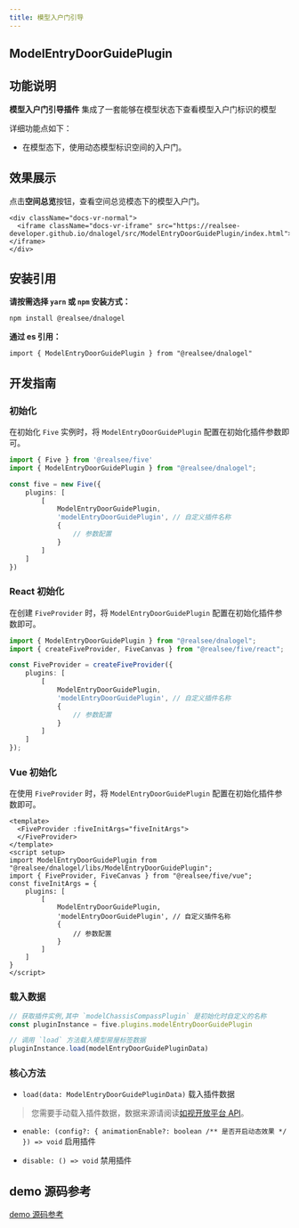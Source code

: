 ```yaml
---
title: 模型入户门引导
---
```


## **ModelEntryDoorGuidePlugin**

## 功能说明

**模型入户门引导插件** 集成了一套能够在模型状态下查看模型入户门标识的模型

详细功能点如下：

- 在模型态下，使用动态模型标识空间的入户门。

## 效果展示

点击**空间总览**按钮，查看空间总览模态下的模型入户门。

```mdx-code-block
<div className="docs-vr-normal">
  <iframe className="docs-vr-iframe" src="https://realsee-developer.github.io/dnalogel/src/ModelEntryDoorGuidePlugin/index.html"></iframe>
</div>
```

## 安装引用

**请按需选择 `yarn` 或 `npm` 安装方式：**

```bash npm2yarn
npm install @realsee/dnalogel
```

**通过 es 引用：**

```tsx
import { ModelEntryDoorGuidePlugin } from "@realsee/dnalogel"
```

## 开发指南

### 初始化

在初始化 `Five` 实例时，将 `ModelEntryDoorGuidePlugin` 配置在初始化插件参数即可。

```ts
import { Five } from '@realsee/five'
import { ModelEntryDoorGuidePlugin } from "@realsee/dnalogel";

const five = new Five({
    plugins: [
        [
            ModelEntryDoorGuidePlugin,
            'modelEntryDoorGuidePlugin', // 自定义插件名称
            {
                // 参数配置
            }
        ]
    ]
})
```

### React 初始化

在创建 `FiveProvider` 时，将 `ModelEntryDoorGuidePlugin` 配置在初始化插件参数即可。

```ts
import { ModelEntryDoorGuidePlugin } from "@realsee/dnalogel";
import { createFiveProvider, FiveCanvas } from "@realsee/five/react";

const FiveProvider = createFiveProvider({
    plugins: [
        [
            ModelEntryDoorGuidePlugin,
            'modelEntryDoorGuidePlugin', // 自定义插件名称
            {
                // 参数配置
            }
        ]
    ]
});
```

### Vue 初始化

在使用 `FiveProvider` 时，将 `ModelEntryDoorGuidePlugin` 配置在初始化插件参数即可。

```vue
<template>
  <FiveProvider :fiveInitArgs="fiveInitArgs">
  </FiveProvider>
</template>
<script setup>
import ModelEntryDoorGuidePlugin from "@realsee/dnalogel/libs/ModelEntryDoorGuidePlugin";
import { FiveProvider, FiveCanvas } from "@realsee/five/vue";
const fiveInitArgs = {
    plugins: [
        [
            ModelEntryDoorGuidePlugin,
            'modelEntryDoorGuidePlugin', // 自定义插件名称
            {
                // 参数配置
            }
        ]
    ]
}
</script>
```

### 载入数据

```ts
// 获取插件实例,其中 `modelChassisCompassPlugin` 是初始化时自定义的名称
const pluginInstance = five.plugins.modelEntryDoorGuidePlugin 

// 调用 `load` 方法载入模型房屋标签数据
pluginInstance.load(modelEntryDoorGuidePluginData)
```

### 核心方法

- `load(data: ModelEntryDoorGuidePluginData)` 载入插件数据

> 您需要手动载入插件数据，数据来源请阅读[如视开放平台 API](https://open-platform.realsee.com/developer/open/api#/)。

- `enable: (config?: { animationEnable?: boolean /** 是否开启动态效果 */ }) => void` 启用插件

- `disable: () => void` 禁用插件

## demo 源码参考

[demo 源码参考](https://github.com/realsee-developer/dnalogel/tree/main/examples/src)
